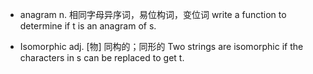 - anagram
n. 相同字母异序词，易位构词，变位词
write a function to determine if t is an anagram of s.


- Isomorphic
adj. [物] 同构的；同形的
Two strings are isomorphic if the characters in s can be replaced to get t.


